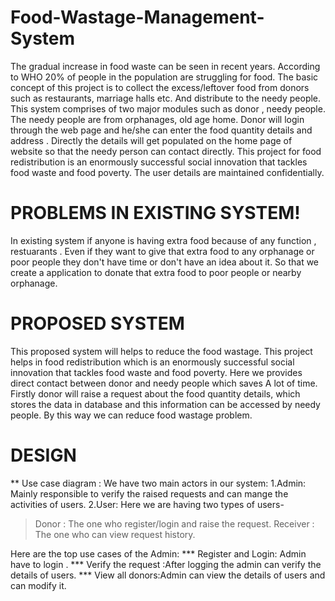 # Food-Wastage-Management-System
The gradual increase in food waste can be seen in recent years. According to WHO 20% of people in the population are struggling for food. The basic concept of this project is to collect the excess/leftover food from donors such as restaurants, marriage halls etc. And distribute to the needy people.
                        This system comprises of two major modules such as donor , needy people. The needy people are from orphanages, old age home. Donor will login through the web page and he/she can enter the food quantity details and address . Directly the details will get populated on the home page of website so that the needy person can contact directly. This project for food redistribution is an enormously successful social innovation that tackles food waste and food poverty. The user details are maintained confidentially.

# PROBLEMS IN EXISTING SYSTEM!
In existing system if anyone is having extra food because of any function , restuarants . Even if they want to give that extra food to any orphanage or poor people they don't have time or don't have an idea about it. 
So that we create a application to donate that extra food to poor people or nearby orphanage.

# PROPOSED SYSTEM
This proposed system will helps to reduce the food wastage. This project helps in food redistribution which is an enormously successful social innovation that tackles food waste and food poverty. Here we provides direct contact between donor and needy people which saves A lot of time. Firstly donor will raise a request about the food quantity details, which stores the data in database and this information can be accessed by needy people. By this way we can reduce food wastage problem.


# DESIGN   
** Use case diagram :
We have two main actors in our system: 
1.Admin: Mainly responsible to verify the raised requests and can mange the activities of users.
2.User: Here we are having two types of users-
 > Donor : The one who register/login and raise the request.
 > Receiver : The one who can view request history.   
  
Here are the top use cases of the Admin:
*** Register and Login: Admin have to login .
*** Verify the request :After logging the admin can verify the details of users.
*** View all donors:Admin can view the details of users and can  modify it.



